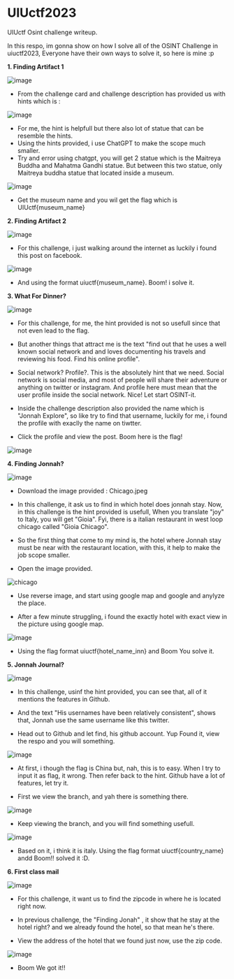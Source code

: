 # UIUctf2023
UIUctf Osint challenge writeup.

In this respo, im gonna show on how I solve all of the OSINT Challenge in uiuctf2023, Everyone have their own ways to solve it, so here is mine :p

**1. Finding Artifact 1**

![image](https://github.com/01bst/UIUctf2023/assets/103404282/fb0e6800-65bc-4345-a53d-0945f95b3c19)

* From the challenge card and challenge description has provided us with hints which is :

![image](https://github.com/01bst/UIUctf2023/assets/103404282/4f6b6ce9-0dab-410c-9595-e67f40963df5)

* For me, the hint is helpfull but there also lot of statue that can be resemble the hints. 
* Using the hints provided, i use ChatGPT to make the scope much smaller.
* Try and error using chatgpt, you will get 2 statue which is the Maitreya Buddha and Mahatma Gandhi statue. But between this two statue, only Maitreya buddha statue that located inside a museum.

![image](https://github.com/01bst/UIUctf2023/assets/103404282/b1c75221-d063-47d0-b4e3-b9181d24b2e8)

* Get the museum name and you wil get the flag which is UIUctf{museum_name}

**2. Finding Artifact 2**

![image](https://github.com/01bst/UIUctf2023/assets/103404282/e02f77ec-fabb-4d19-bee5-030e0a451618)

* For this challenge, i just walking around the internet as luckily i found this post on facebook.

![image](https://github.com/01bst/UIUctf2023/assets/103404282/08feb0b1-4aeb-4883-b540-5af694134417)

* And using the format uiuctf{museum_name}. Boom! i solve it.

**3. What For Dinner?**

![image](https://github.com/01bst/UIUctf2023/assets/103404282/8d8ea6ca-2cdf-4cfa-a17c-3323d7df57e5)

* For this challenge, for me, the hint provided is not so usefull since that not even lead to the flag.
  
* But another things that attract me is the text "find out that he uses a well known social network and and loves documenting his travels and reviewing his food. Find his online profile".
  
* Social network? Profile?. This is the absolutely hint that we need. Social network is social media, and most of people will share their adventure or anything on twitter or instagram. And profile here must mean that the user profile inside the social network. Nice! Let start OSINT-it.
  
* Inside the challenge description also provided the name which is "Jonnah Explore", so like try to find that username, luckily for me, i found the profile with exaclly the name on tiwtter.
  
* Click the profile and view the post. Boom here is the flag!

![image](https://github.com/01bst/UIUctf2023/assets/103404282/7659dac5-00ae-45b8-a157-1a1dc13128bb)



**4. Finding Jonnah?**

![image](https://github.com/01bst/UIUctf2023/assets/103404282/93cc92c6-6aa6-47a9-b101-05d67771a9c1)

* Download the image provided : Chicago.jpeg

* In this challenge, it ask us to find in which hotel does jonnah stay. Now, in this challenge is the hint provided is usefull, When you translate "joy" to Italy, you will get "Gioia". Fyi, there is a italian restaurant in west loop chicago called "Gioia Chicago".

* So the first thing that come to my mind is, the hotel where Jonnah stay must be near with the restaurant location, with this, it help to make the job scope smaller.

* Open the image provided.

![chicago](https://github.com/01bst/UIUctf2023/assets/103404282/94f756d4-ee50-4f88-ad88-6f3409116fc0)

* Use reverse image, and start using google map and google and anylyze the place.

* After a few minute struggling, i found the exactly hotel with exact view in the picture using google map.

![image](https://github.com/01bst/UIUctf2023/assets/103404282/ee3a3661-3a7d-4b8c-a938-adcfb15b5c16)

* Using the flag format uiuctf{hotel_name_inn} and Boom You solve it.
  

**5. Jonnah Journal?**

![image](https://github.com/01bst/UIUctf2023/assets/103404282/d511a244-78d8-47fa-9122-5463cc292b7d)

* In this challenge, usinf the hint provided, you can see that, all of it mentions the features in Github.

* And the text "His usernames have been relatively consistent", shows that, Jonnah use the same username like this twitter.

* Head out to Github and let find, his github account. Yup Found it, view the respo and you will something.

![image](https://github.com/01bst/UIUctf2023/assets/103404282/d5098720-9ece-4f15-b327-700e2d97f687)

* At first, i though the flag is China but, nah, this is to easy. When I try to input it as flag, it wrong. Then refer back to the hint. Github have a lot of features, let try it.

* First we view the branch, and yah there is something there.

![image](https://github.com/01bst/UIUctf2023/assets/103404282/5f27f1b0-f507-45a2-9f11-3d89f2927d0b)

* Keep viewing the branch, and you will find something usefull.

![image](https://github.com/01bst/UIUctf2023/assets/103404282/39620810-8d96-4ae6-8502-9edcd9097383)

* Based on it, i think it is italy. Using the flag format uiuctf{country_name} andd Boom!! solved it :D. 


**6. First class mail**

![image](https://github.com/01bst/UIUctf2023/assets/103404282/266f5c32-d263-47a8-b5ff-422ec953f3d2)

* For this challenge, it want us to find the zipcode in where he is located right now.

* In previous challenge, the "Finding Jonah" , it show that he stay at the hotel right? and we already found the hotel, so that mean he's there.

* View the address of the hotel that we found just now, use the zip code.

![image](https://github.com/01bst/UIUctf2023/assets/103404282/8e11f779-18df-4cd4-b17d-083228d0a0be)

* Boom We got it!!


